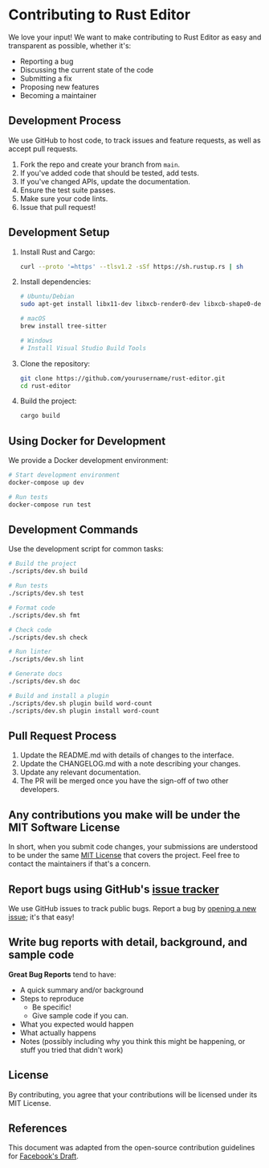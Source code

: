 # Contributing to Rust Editor

We love your input! We want to make contributing to Rust Editor as easy and transparent as possible, whether it's:

- Reporting a bug
- Discussing the current state of the code
- Submitting a fix
- Proposing new features
- Becoming a maintainer

## Development Process

We use GitHub to host code, to track issues and feature requests, as well as accept pull requests.

1. Fork the repo and create your branch from `main`.
2. If you've added code that should be tested, add tests.
3. If you've changed APIs, update the documentation.
4. Ensure the test suite passes.
5. Make sure your code lints.
6. Issue that pull request!

## Development Setup

1. Install Rust and Cargo:
   ```bash
   curl --proto '=https' --tlsv1.2 -sSf https://sh.rustup.rs | sh
   ```

2. Install dependencies:
   ```bash
   # Ubuntu/Debian
   sudo apt-get install libx11-dev libxcb-render0-dev libxcb-shape0-dev libxcb-xfixes0-dev

   # macOS
   brew install tree-sitter

   # Windows
   # Install Visual Studio Build Tools
   ```

3. Clone the repository:
   ```bash
   git clone https://github.com/yourusername/rust-editor.git
   cd rust-editor
   ```

4. Build the project:
   ```bash
   cargo build
   ```

## Using Docker for Development

We provide a Docker development environment:

```bash
# Start development environment
docker-compose up dev

# Run tests
docker-compose run test
```

## Development Commands

Use the development script for common tasks:

```bash
# Build the project
./scripts/dev.sh build

# Run tests
./scripts/dev.sh test

# Format code
./scripts/dev.sh fmt

# Check code
./scripts/dev.sh check

# Run linter
./scripts/dev.sh lint

# Generate docs
./scripts/dev.sh doc

# Build and install a plugin
./scripts/dev.sh plugin build word-count
./scripts/dev.sh plugin install word-count
```

## Pull Request Process

1. Update the README.md with details of changes to the interface.
2. Update the CHANGELOG.md with a note describing your changes.
3. Update any relevant documentation.
4. The PR will be merged once you have the sign-off of two other developers.

## Any contributions you make will be under the MIT Software License

In short, when you submit code changes, your submissions are understood to be under the same [MIT License](http://choosealicense.com/licenses/mit/) that covers the project. Feel free to contact the maintainers if that's a concern.

## Report bugs using GitHub's [issue tracker](https://github.com/yourusername/rust-editor/issues)

We use GitHub issues to track public bugs. Report a bug by [opening a new issue](https://github.com/yourusername/rust-editor/issues/new); it's that easy!

## Write bug reports with detail, background, and sample code

**Great Bug Reports** tend to have:

- A quick summary and/or background
- Steps to reproduce
  - Be specific!
  - Give sample code if you can.
- What you expected would happen
- What actually happens
- Notes (possibly including why you think this might be happening, or stuff you tried that didn't work)

## License

By contributing, you agree that your contributions will be licensed under its MIT License.

## References

This document was adapted from the open-source contribution guidelines for [Facebook's Draft](https://github.com/facebook/draft-js/blob/a9316a723f9e918afde44dea68b5f9f39b7d9b00/CONTRIBUTING.md).
